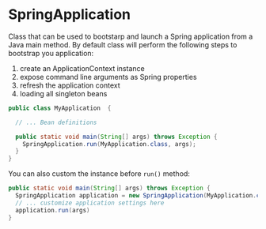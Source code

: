 # SpringApplication
Class that can be used to bootstarp and launch a Spring application from a Java main method. By default class will perform the following steps to bootstrap you application:
1. create an ApplicationContext instance
2. expose command line arguments as Spring properties 
3. refresh the application context
4. loading all singleton beans
```java
public class MyApplication  {

  // ... Bean definitions

  public static void main(String[] args) throws Exception {
    SpringApplication.run(MyApplication.class, args);
  }
}
```
You can also custom the instance before `run()` method:
```java
public static void main(String[] args) throws Exception {
  SpringApplication application = new SpringApplication(MyApplication.class);
  // ... customize application settings here
  application.run(args)
}
```
